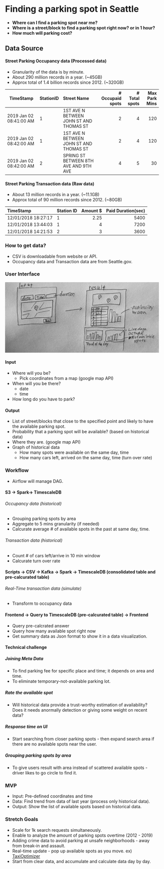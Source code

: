 # Finding a parking spot in Seattle

* **Where can I find a parking spot near me?**
* **Where is a street/block to find a parking spot right now? or in 1 hour?**
* **How much will parking cost?**

## Data Source

#### Street Parking Occupancy data (Processed data)
* Granularity of the data is by minute.
* About 290 million records in a year. (~45GB)
* Approx total of 1.4 billion records since 2012. (~320GB)

| TimeStamp        | StationID | Street Name |  # Occupaid spots           | # Total spots  | Max Park Mins
| ------------- |:-------------|:-----| -----:| -----:| -----:|
| 2019 Jan 02 08:41:00 AM      | 1 | 1ST AVE N BETWEEN JOHN ST AND THOMAS ST | 2 | 4 | 120
| 2019 Jan 02 08:42:00 AM      | 1 | 1ST AVE N BETWEEN JOHN ST AND THOMAS ST | 2 | 4 | 120
| 2019 Jan 02 08:42:00 AM      | 2 | SPRING ST BETWEEN 8TH AVE AND 9TH AVE | 4 | 5 | 30

#### Street Parking Transaction data (Raw data)
* About 13 million records in a year. (~11.1GB)
* Approx total of 90 million records since 2012. (~80GB)

| TimeStamp | Station ID | Amount $ | Paid Duration(sec)
|:----------|:---------------|---------:|--------------:|
| 12/01/2018 18:27:17 | 1 | 2.25 | 5400
| 12/01/2018 13:44:03 | 1 | 4 | 7200
| 12/01/2018 14:21:53 | 2 | 3 | 3600


### How to get data?
* CSV is downloadable from website or API.
* Occupancy data and Transaction data are from Seattle.gov.

### User Interface

![alt text](images/interface.jpg "UI")

#### Input
* Where will you be?
  * Pick coordinates from a map (google map API) 
* When will you be there? 
  * date
  * time
* How long do you have to park?

#### Output
* List of street/blocks that close to the specified point and likely to have the available parking spot.
* Probability that a parking spot will be available? (based on historical data)
* Where they are. (google map API)
* Graph of historical data 
  * How many spots were available on the same day, time
  * How many cars left, arrived on the same day, time (turn over rate)


### Workflow
* Airflow will manage DAG.

#### S3 -> Spark-> TimescaleDB
###### Occupancy data (historical)
* Grouping parking spots by area
* Aggregate to 5 mins granularity (if needed)
* Calcurate average # of available spots in the past at same day, time.

###### Transaction data (historical)
* Count # of cars left/arrive in 10 min window
* Calcurate turn over rate

#### Scripts -> CSV -> Kafka -> Spark -> TimescaleDB (consolidated table and pre-calcurated table)
###### Real-Time transaction data (simulate)
* Transform to occupancy data

#### Frontend -> Query to TimescaleDB (pre-calcurated table) -> Frontend
* Query pre-calcrated answer
* Query how many available spot right now
* Get summary data as Json format to show it in a data visualization.

#### Technical challenge 

##### Joining Meta Data
* To find parking fee for specific place and time; it depends on area and time. 
* To eliminate temporary-not-available parking lot.

##### Rate the available spot
* Will historical data provide a trust-worthy estimation of availability? Does it needs anormally detection or giving some weight on recent data?

##### Response time on UI
* Start searching from closer parking spots - then expand search area if there are no available spots near the user.

##### Grouping parking spots by area
* To give users result with area instead of scattered available spots - driver likes to go circle to find it.

### MVP
* Input: Pre-defined coordinates and time
* Data: Find trend from data of last year (process only historical data).
* Output: Show the list of available spots based on historical data.

### Stretch Goals
* Scale for 1k search requests simultaneously.
* Enable to analyze the amount of parking spots overtime (2012 - 2019)
* Adding crime data to avoid parking at unsafe neighborhoods - away from break-in and assault.
* Real-time update - pop up available spots as you move. ex) [TaxiOptimizer](https://github.com/AndreyBozhko/TaxiOptimizer)
* Start from clear data, and accumulate and calculate data day by day. 


